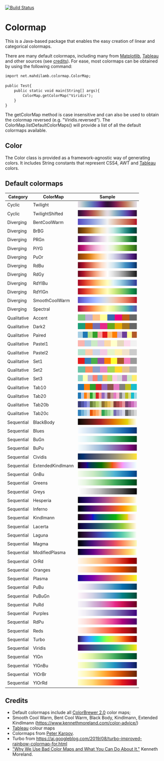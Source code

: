 [![Build Status](https://travis-ci.com/mahdilamb/colormap.svg?token=fWb9xzvbfoQpG3hUJ2qH&branch=master)](https://travis-ci.com/mahdilamb/colormap)

# Colormap
This is a Java-based package that enables the easy creation of linear and categorical colormaps. 

There are many default colormaps, including many from [Matplotlib](https://matplotlib.org/), [Tableau](https://www.tableau.com/) and other sources (see [credits](#credits)).
For ease, most colormaps can be obtained by using the following command:

```
import net.mahdilamb.colormap.ColorMap;

public Test{
    public static void main(String[] args){
        ColorMap.getColorMap("Viridis");
    }
}
```

The getColorMap method is case insensitive and can also be used to obtain the colormap reversed (e.g. "Viridis.reversed"). The ColorMap.listDefaultColorMaps() will provide a list of all the default colormaps available.
## Color
The Color class is provided as a framework-agnostic way of generating colors. It includes String constants that represent CSS4, AWT and [Tableau](https://www.tableau.com/) colors.

## Default colormaps
|Category|ColorMap|Sample|
|---|---|---|
|Cyclic|Twilight|![Twilight](swatches/CYCLIC.Twilight.png)|
|Cyclic|TwilightShifted|![TwilightShifted](swatches/CYCLIC.TwilightShifted.png)|
|Diverging|BentCoolWarm|![BentCoolWarm](swatches/DIVERGING.BentCoolWarm.png)|
|Diverging|BrBG|![BrBG](swatches/DIVERGING.BrBG.png)|
|Diverging|PRGn|![PRGn](swatches/DIVERGING.PRGn.png)|
|Diverging|PiYG|![PiYG](swatches/DIVERGING.PiYG.png)|
|Diverging|PuOr|![PuOr](swatches/DIVERGING.PuOr.png)|
|Diverging|RdBu|![RdBu](swatches/DIVERGING.RdBu.png)|
|Diverging|RdGy|![RdGy](swatches/DIVERGING.RdGy.png)|
|Diverging|RdYlBu|![RdYlBu](swatches/DIVERGING.RdYlBu.png)|
|Diverging|RdYlGn|![RdYlGn](swatches/DIVERGING.RdYlGn.png)|
|Diverging|SmoothCoolWarm|![SmoothCoolWarm](swatches/DIVERGING.SmoothCoolWarm.png)|
|Diverging|Spectral|![Spectral](swatches/DIVERGING.Spectral.png)|
|Qualitative|Accent|![Accent](swatches/QUALITATIVE.Accent.png)|
|Qualitative|Dark2|![Dark2](swatches/QUALITATIVE.Dark2.png)|
|Qualitative|Paired|![Paired](swatches/QUALITATIVE.Paired.png)|
|Qualitative|Pastel1|![Pastel1](swatches/QUALITATIVE.Pastel1.png)|
|Qualitative|Pastel2|![Pastel2](swatches/QUALITATIVE.Pastel2.png)|
|Qualitative|Set1|![Set1](swatches/QUALITATIVE.Set1.png)|
|Qualitative|Set2|![Set2](swatches/QUALITATIVE.Set2.png)|
|Qualitative|Set3|![Set3](swatches/QUALITATIVE.Set3.png)|
|Qualitative|Tab10|![Tab10](swatches/QUALITATIVE.Tab10.png)|
|Qualitative|Tab20|![Tab20](swatches/QUALITATIVE.Tab20.png)|
|Qualitative|Tab20b|![Tab20b](swatches/QUALITATIVE.Tab20b.png)|
|Qualitative|Tab20c|![Tab20c](swatches/QUALITATIVE.Tab20c.png)|
|Sequential|BlackBody|![BlackBody](swatches/SEQUENTIAL.BlackBody.png)|
|Sequential|Blues|![Blues](swatches/SEQUENTIAL.Blues.png)|
|Sequential|BuGn|![BuGn](swatches/SEQUENTIAL.BuGn.png)|
|Sequential|BuPu|![BuPu](swatches/SEQUENTIAL.BuPu.png)|
|Sequential|Cividis|![Cividis](swatches/SEQUENTIAL.Cividis.png)|
|Sequential|ExtendedKindlmann|![ExtendedKindlmann](swatches/SEQUENTIAL.ExtendedKindlmann.png)|
|Sequential|GnBu|![GnBu](swatches/SEQUENTIAL.GnBu.png)|
|Sequential|Greens|![Greens](swatches/SEQUENTIAL.Greens.png)|
|Sequential|Greys|![Greys](swatches/SEQUENTIAL.Greys.png)|
|Sequential|Hesperia|![Hesperia](swatches/SEQUENTIAL.Hesperia.png)|
|Sequential|Inferno|![Inferno](swatches/SEQUENTIAL.Inferno.png)|
|Sequential|Kindlmann|![Kindlmann](swatches/SEQUENTIAL.Kindlmann.png)|
|Sequential|Lacerta|![Lacerta](swatches/SEQUENTIAL.Lacerta.png)|
|Sequential|Laguna|![Laguna](swatches/SEQUENTIAL.Laguna.png)|
|Sequential|Magma|![Magma](swatches/SEQUENTIAL.Magma.png)|
|Sequential|ModifiedPlasma|![ModifiedPlasma](swatches/SEQUENTIAL.ModifiedPlasma.png)|
|Sequential|OrRd|![OrRd](swatches/SEQUENTIAL.OrRd.png)|
|Sequential|Oranges|![Oranges](swatches/SEQUENTIAL.Oranges.png)|
|Sequential|Plasma|![Plasma](swatches/SEQUENTIAL.Plasma.png)|
|Sequential|PuBu|![PuBu](swatches/SEQUENTIAL.PuBu.png)|
|Sequential|PuBuGn|![PuBuGn](swatches/SEQUENTIAL.PuBuGn.png)|
|Sequential|PuRd|![PuRd](swatches/SEQUENTIAL.PuRd.png)|
|Sequential|Purples|![Purples](swatches/SEQUENTIAL.Purples.png)|
|Sequential|RdPu|![RdPu](swatches/SEQUENTIAL.RdPu.png)|
|Sequential|Reds|![Reds](swatches/SEQUENTIAL.Reds.png)|
|Sequential|Turbo|![Turbo](swatches/SEQUENTIAL.Turbo.png)|
|Sequential|Viridis|![Viridis](swatches/SEQUENTIAL.Viridis.png)|
|Sequential|YlGn|![YlGn](swatches/SEQUENTIAL.YlGn.png)|
|Sequential|YlGnBu|![YlGnBu](swatches/SEQUENTIAL.YlGnBu.png)|
|Sequential|YlOrBr|![YlOrBr](swatches/SEQUENTIAL.YlOrBr.png)|
|Sequential|YlOrRd|![YlOrRd](swatches/SEQUENTIAL.YlOrRd.png)|

## Credits
* Default colormaps include all [ColorBrewer 2.0](https://colorbrewer2.org/) color maps;
* Smooth Cool Warm, Bent Cool Warm, Black Body, Kindlmann, Extended Kindlmann (https://www.kennethmoreland.com/color-advice/)
* [Tableau](https://www.tableau.com/) colour maps
* Colormaps from [Peter Karpov](http://inversed.ru/Blog_2.htm).
* Turbo from https://ai.googleblog.com/2019/08/turbo-improved-rainbow-colormap-for.html
* ["Why We Use Bad Color Maps and What You Can Do About It."](https://doi.org/10.2352/ISSN.2470-1173.2016.16.HVEI-133) Kenneth Moreland. 
